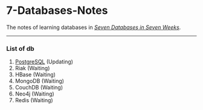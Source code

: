 # 7-Databases-Notes

The notes of learning databases in *[Seven Databases in Seven Weeks][1]*.  

---

### List of db

1. [PostgreSQL][2] (Updating)
2. Riak (Waiting)
3. HBase (Waiting)
4. MongoDB (Waiting)
5. CouchDB (Waiting)
6. Neo4j (Waiting)
7. Redis (Waiting)


 [1]:http://www.amazon.com/Seven-Databases-Weeks-Modern-Movement/dp/1934356921
 [2]:./PostgreSQL.md
